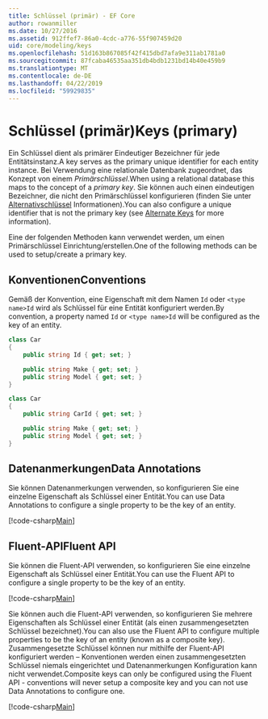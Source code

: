 ```yaml
---
title: Schlüssel (primär) - EF Core
author: rowanmiller
ms.date: 10/27/2016
ms.assetid: 912ffef7-86a0-4cdc-a776-55f907459d20
uid: core/modeling/keys
ms.openlocfilehash: 51d163b867085f42f415dbd7afa9e311ab1781a0
ms.sourcegitcommit: 87fcaba46535aa351db4bdb1231bd14b40e459b9
ms.translationtype: MT
ms.contentlocale: de-DE
ms.lasthandoff: 04/22/2019
ms.locfileid: "59929835"
---
```

# <a name="keys-primary"></a><span data-ttu-id="7855c-102">Schlüssel (primär)</span><span class="sxs-lookup"><span data-stu-id="7855c-102">Keys (primary)</span></span>

<span data-ttu-id="7855c-103">Ein Schlüssel dient als primärer Eindeutiger Bezeichner für jede Entitätsinstanz.</span><span class="sxs-lookup"><span data-stu-id="7855c-103">A key serves as the primary unique identifier for each entity instance.</span></span> <span data-ttu-id="7855c-104">Bei Verwendung eine relationale Datenbank zugeordnet, das Konzept von einem *Primärschlüssel*.</span><span class="sxs-lookup"><span data-stu-id="7855c-104">When using a relational database this maps to the concept of a *primary key*.</span></span> <span data-ttu-id="7855c-105">Sie können auch einen eindeutigen Bezeichner, die nicht den Primärschlüssel konfigurieren (finden Sie unter [Alternativschlüssel](alternate-keys.md) Informationen).</span><span class="sxs-lookup"><span data-stu-id="7855c-105">You can also configure a unique identifier that is not the primary key (see [Alternate Keys](alternate-keys.md) for more information).</span></span> 

<span data-ttu-id="7855c-106">Eine der folgenden Methoden kann verwendet werden, um einen Primärschlüssel Einrichtung/erstellen.</span><span class="sxs-lookup"><span data-stu-id="7855c-106">One of the following methods can be used to setup/create a primary key.</span></span>

## <a name="conventions"></a><span data-ttu-id="7855c-107">Konventionen</span><span class="sxs-lookup"><span data-stu-id="7855c-107">Conventions</span></span>

<span data-ttu-id="7855c-108">Gemäß der Konvention, eine Eigenschaft mit dem Namen `Id` oder `<type name>Id` wird als Schlüssel für eine Entität konfiguriert werden.</span><span class="sxs-lookup"><span data-stu-id="7855c-108">By convention, a property named `Id` or `<type name>Id` will be configured as the key of an entity.</span></span>

<!-- [!code-csharp[Main](samples/core/Modeling/Conventions/Samples/KeyId.cs?highlight=3)] -->
``` csharp
class Car
{
    public string Id { get; set; }

    public string Make { get; set; }
    public string Model { get; set; }
}
```

<!-- [!code-csharp[Main](samples/core/Modeling/Conventions/Samples/KeyTypeNameId.cs?highlight=3)] -->
``` csharp
class Car
{
    public string CarId { get; set; }

    public string Make { get; set; }
    public string Model { get; set; }
}
```

## <a name="data-annotations"></a><span data-ttu-id="7855c-109">Datenanmerkungen</span><span class="sxs-lookup"><span data-stu-id="7855c-109">Data Annotations</span></span>

<span data-ttu-id="7855c-110">Sie können Datenanmerkungen verwenden, so konfigurieren Sie eine einzelne Eigenschaft als Schlüssel einer Entität.</span><span class="sxs-lookup"><span data-stu-id="7855c-110">You can use Data Annotations to configure a single property to be the key of an entity.</span></span>

[!code-csharp[Main](../../../samples/core/Modeling/DataAnnotations/Samples/KeySingle.cs?highlight=13)]

## <a name="fluent-api"></a><span data-ttu-id="7855c-111">Fluent-API</span><span class="sxs-lookup"><span data-stu-id="7855c-111">Fluent API</span></span>

<span data-ttu-id="7855c-112">Sie können die Fluent-API verwenden, so konfigurieren Sie eine einzelne Eigenschaft als Schlüssel einer Entität.</span><span class="sxs-lookup"><span data-stu-id="7855c-112">You can use the Fluent API to configure a single property to be the key of an entity.</span></span>

[!code-csharp[Main](../../../samples/core/Modeling/FluentAPI/Samples/KeySingle.cs?highlight=11,12)]

<span data-ttu-id="7855c-113">Sie können auch die Fluent-API verwenden, so konfigurieren Sie mehrere Eigenschaften als Schlüssel einer Entität (als einen zusammengesetzten Schlüssel bezeichnet).</span><span class="sxs-lookup"><span data-stu-id="7855c-113">You can also use the Fluent API to configure multiple properties to be the key of an entity (known as a composite key).</span></span> <span data-ttu-id="7855c-114">Zusammengesetzte Schlüssel können nur mithilfe der Fluent-API konfiguriert werden – Konventionen werden einen zusammengesetzten Schlüssel niemals eingerichtet und Datenanmerkungen Konfiguration kann nicht verwendet.</span><span class="sxs-lookup"><span data-stu-id="7855c-114">Composite keys can only be configured using the Fluent API - conventions will never setup a composite key and you can not use Data Annotations to configure one.</span></span>

[!code-csharp[Main](../../../samples/core/Modeling/FluentAPI/Samples/KeyComposite.cs?highlight=11,12)]
